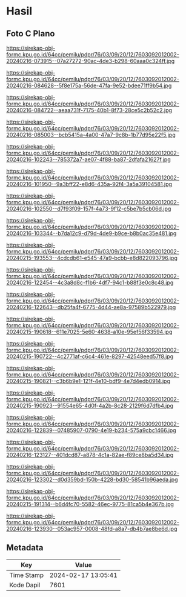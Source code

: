 # Hasil

## Foto C Plano

https://sirekap-obj-formc.kpu.go.id/64cc/pemilu/pdpr/76/03/09/20/12/7603092012002-20240216-073915--07a27272-90ac-4de3-b298-60aaa0c324ff.jpg

https://sirekap-obj-formc.kpu.go.id/64cc/pemilu/pdpr/76/03/09/20/12/7603092012002-20240216-084628--5f8e175a-56de-47fa-9e52-bdee71ff9b54.jpg

https://sirekap-obj-formc.kpu.go.id/64cc/pemilu/pdpr/76/03/09/20/12/7603092012002-20240216-084722--aeaa731f-7175-40b1-8f73-28ce5c2b52c2.jpg

https://sirekap-obj-formc.kpu.go.id/64cc/pemilu/pdpr/76/03/09/20/12/7603092012002-20240216-085003--bcb5415a-4a00-47a7-9c8b-1b77d95e22f5.jpg

https://sirekap-obj-formc.kpu.go.id/64cc/pemilu/pdpr/76/03/09/20/12/7603092012002-20240216-102243--785372a7-ae07-4f88-ba87-2dfafa21627f.jpg

https://sirekap-obj-formc.kpu.go.id/64cc/pemilu/pdpr/76/03/09/20/12/7603092012002-20240216-101950--9a3bff22-e8d6-435a-92f4-3a5a39104581.jpg

https://sirekap-obj-formc.kpu.go.id/64cc/pemilu/pdpr/76/03/09/20/12/7603092012002-20240216-102550--d7f93f09-157f-4a73-9f12-c5be7b5cb06d.jpg

https://sirekap-obj-formc.kpu.go.id/64cc/pemilu/pdpr/76/03/09/20/12/7603092012002-20240216-103344--b7da12c9-d79d-4de9-b9ce-b8b0ac35e481.jpg

https://sirekap-obj-formc.kpu.go.id/64cc/pemilu/pdpr/76/03/09/20/12/7603092012002-20240215-193553--4cdcdb61-e545-47a9-bcbb-e8d822093796.jpg

https://sirekap-obj-formc.kpu.go.id/64cc/pemilu/pdpr/76/03/09/20/12/7603092012002-20240216-122454--4c3a8d8c-f1b6-4df7-94c1-b88f3e0c8c48.jpg

https://sirekap-obj-formc.kpu.go.id/64cc/pemilu/pdpr/76/03/09/20/12/7603092012002-20240216-122643--db25fa4f-6775-4d44-ae8a-97589b522979.jpg

https://sirekap-obj-formc.kpu.go.id/64cc/pemilu/pdpr/76/03/09/20/12/7603092012002-20240215-190618--611e7025-5e60-4638-a10e-95ef56f33594.jpg

https://sirekap-obj-formc.kpu.go.id/64cc/pemilu/pdpr/76/03/09/20/12/7603092012002-20240215-190722--4c2771af-c6c4-461e-8297-42548eed57f8.jpg

https://sirekap-obj-formc.kpu.go.id/64cc/pemilu/pdpr/76/03/09/20/12/7603092012002-20240215-190821--c3b6b9e1-121f-4e10-bdf9-4e7d4edb0914.jpg

https://sirekap-obj-formc.kpu.go.id/64cc/pemilu/pdpr/76/03/09/20/12/7603092012002-20240215-190923--91554e65-4d0f-4a2b-8c28-2129f6d7dfb4.jpg

https://sirekap-obj-formc.kpu.go.id/64cc/pemilu/pdpr/76/03/09/20/12/7603092012002-20240216-122839--07485907-0790-4e19-b234-575a9cbc1466.jpg

https://sirekap-obj-formc.kpu.go.id/64cc/pemilu/pdpr/76/03/09/20/12/7603092012002-20240216-123127--401dcd87-a878-4c1a-82ae-f89ce8ba5d34.jpg

https://sirekap-obj-formc.kpu.go.id/64cc/pemilu/pdpr/76/03/09/20/12/7603092012002-20240216-123302--d0d359bd-150b-4228-bd30-58541b96aeda.jpg

https://sirekap-obj-formc.kpu.go.id/64cc/pemilu/pdpr/76/03/09/20/12/7603092012002-20240215-191314--b6d4fc70-5582-46ec-9775-81ca5b4e367b.jpg

https://sirekap-obj-formc.kpu.go.id/64cc/pemilu/pdpr/76/03/09/20/12/7603092012002-20240216-123930--053ac957-0008-48fd-a8a7-db4b7ae8be6d.jpg


## Metadata

| Key        | Value               |
| ---------- | ------------------- |
| Time Stamp | 2024-02-17 13:05:41 |
| Kode Dapil | 7601                |



